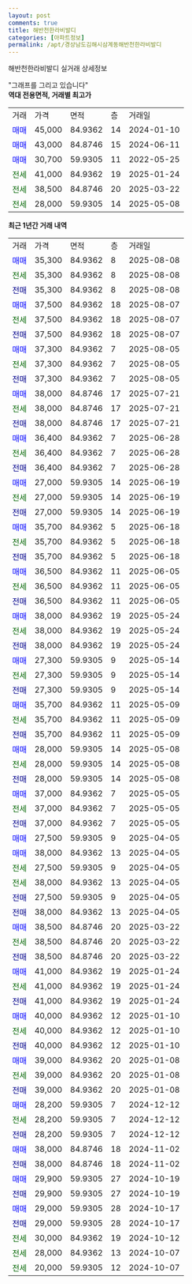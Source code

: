 ```yaml
---
layout: post
comments: true
title: 해반천한라비발디
categories: [아파트정보]
permalink: /apt/경상남도김해시삼계동해반천한라비발디
---
```


해반천한라비발디 실거래 상세정보

<script type="text/javascript">
  google.charts.load('current', {'packages':['line', 'corechart']});
  google.charts.setOnLoadCallback(drawChart);

  function drawChart() {
    var data = new google.visualization.DataTable();
    data.addColumn('date', '거래일');
    data.addColumn('number', "매매");
    data.addColumn('number', "전세");
    data.addColumn('number', "전매");

    data.addRows([[new Date(Date.parse("2025-08-08")), 35300, null, null], [new Date(Date.parse("2025-08-08")), null, 35300, null], [new Date(Date.parse("2025-08-08")), null, null, 35300], [new Date(Date.parse("2025-08-07")), 37500, null, null], [new Date(Date.parse("2025-08-07")), null, 37500, null], [new Date(Date.parse("2025-08-07")), null, null, 37500], [new Date(Date.parse("2025-08-05")), 37300, null, null], [new Date(Date.parse("2025-08-05")), null, 37300, null], [new Date(Date.parse("2025-08-05")), null, null, 37300], [new Date(Date.parse("2025-07-21")), 38000, null, null], [new Date(Date.parse("2025-07-21")), null, 38000, null], [new Date(Date.parse("2025-07-21")), null, null, 38000], [new Date(Date.parse("2025-06-28")), 36400, null, null], [new Date(Date.parse("2025-06-28")), null, 36400, null], [new Date(Date.parse("2025-06-28")), null, null, 36400], [new Date(Date.parse("2025-06-19")), 27000, null, null], [new Date(Date.parse("2025-06-19")), null, 27000, null], [new Date(Date.parse("2025-06-19")), null, null, 27000], [new Date(Date.parse("2025-06-18")), 35700, null, null], [new Date(Date.parse("2025-06-18")), null, 35700, null], [new Date(Date.parse("2025-06-18")), null, null, 35700], [new Date(Date.parse("2025-06-05")), 36500, null, null], [new Date(Date.parse("2025-06-05")), null, 36500, null], [new Date(Date.parse("2025-06-05")), null, null, 36500], [new Date(Date.parse("2025-05-24")), 38000, null, null], [new Date(Date.parse("2025-05-24")), null, 38000, null], [new Date(Date.parse("2025-05-24")), null, null, 38000], [new Date(Date.parse("2025-05-14")), 27300, null, null], [new Date(Date.parse("2025-05-14")), null, 27300, null], [new Date(Date.parse("2025-05-14")), null, null, 27300], [new Date(Date.parse("2025-05-09")), 35700, null, null], [new Date(Date.parse("2025-05-09")), null, 35700, null], [new Date(Date.parse("2025-05-09")), null, null, 35700], [new Date(Date.parse("2025-05-08")), 28000, null, null], [new Date(Date.parse("2025-05-08")), null, 28000, null], [new Date(Date.parse("2025-05-08")), null, null, 28000], [new Date(Date.parse("2025-05-05")), 37000, null, null], [new Date(Date.parse("2025-05-05")), null, 37000, null], [new Date(Date.parse("2025-05-05")), null, null, 37000], [new Date(Date.parse("2025-04-05")), 27500, null, null], [new Date(Date.parse("2025-04-05")), 38000, null, null], [new Date(Date.parse("2025-04-05")), null, 27500, null], [new Date(Date.parse("2025-04-05")), null, 38000, null], [new Date(Date.parse("2025-04-05")), null, null, 27500], [new Date(Date.parse("2025-04-05")), null, null, 38000], [new Date(Date.parse("2025-03-22")), 38500, null, null], [new Date(Date.parse("2025-03-22")), null, 38500, null], [new Date(Date.parse("2025-03-22")), null, null, 38500], [new Date(Date.parse("2025-01-24")), 41000, null, null], [new Date(Date.parse("2025-01-24")), null, 41000, null], [new Date(Date.parse("2025-01-24")), null, null, 41000], [new Date(Date.parse("2025-01-10")), 40000, null, null], [new Date(Date.parse("2025-01-10")), null, 40000, null], [new Date(Date.parse("2025-01-10")), null, null, 40000], [new Date(Date.parse("2025-01-08")), 39000, null, null], [new Date(Date.parse("2025-01-08")), null, 39000, null], [new Date(Date.parse("2025-01-08")), null, null, 39000], [new Date(Date.parse("2024-12-12")), 28200, null, null], [new Date(Date.parse("2024-12-12")), null, 28200, null], [new Date(Date.parse("2024-12-12")), null, null, 28200], [new Date(Date.parse("2024-11-02")), 38000, null, null], [new Date(Date.parse("2024-11-02")), null, null, 38000], [new Date(Date.parse("2024-10-19")), 29900, null, null], [new Date(Date.parse("2024-10-19")), null, null, 29900], [new Date(Date.parse("2024-10-17")), 29000, null, null], [new Date(Date.parse("2024-10-17")), null, null, 29000], [new Date(Date.parse("2024-10-12")), null, 30000, null], [new Date(Date.parse("2024-10-07")), null, 28000, null], [new Date(Date.parse("2024-10-07")), null, 20000, null]]);

    var options = {
      hAxis: {
        format: 'yyyy/MM/dd'
      },    
      lineWidth: 0,
      pointsVisible: true,    
      title: '최근 1년간 유형별 실거래가 분포',
      legend: { position: 'bottom' }
    };

    var formatter = new google.visualization.NumberFormat({pattern:'###,###'} );
    formatter.format(data, 1);
    formatter.format(data, 2);
    
    setTimeout(function() {
        var chart = new google.visualization.LineChart(document.getElementById('columnchart_material'));
        chart.draw(data, (options));
        document.getElementById('loading').style.display = 'none';
    }, 200);
  }
</script>


<div id="loading" style="z-index:20; display: block; margin-left: 0px">"그래프를 그리고 있습니다"</div>
<div id="columnchart_material" style="width: 95%; margin-left: 0px; display: block"></div>
<!-- contents start -->
<b>역대 전용면적, 거래별 최고가</b>
<table class="sortable">
    <tr>
      <td>거래</td>
      <td>가격</td>
      <td>면적</td>
      <td>층</td>
      <td>거래일</td>
    </tr>
        <tr>
          <td><a style="color: blue">매매</a></td>
          <td>45,000</td>
          <td>84.9362</td>
          <td>14</td>
          <td>2024-01-10</td>
        </tr>            <tr>
          <td><a style="color: blue">매매</a></td>
          <td>43,000</td>
          <td>84.8746</td>
          <td>15</td>
          <td>2024-06-11</td>
        </tr>            <tr>
          <td><a style="color: blue">매매</a></td>
          <td>30,700</td>
          <td>59.9305</td>
          <td>11</td>
          <td>2022-05-25</td>
        </tr>        
        <tr>
              <td><a style="color: darkgreen">전세</a></td>
              <td>41,000</td>
              <td>84.9362</td>
              <td>19</td>
              <td>2025-01-24</td>
            </tr>            <tr>
              <td><a style="color: darkgreen">전세</a></td>
              <td>38,500</td>
              <td>84.8746</td>
              <td>20</td>
              <td>2025-03-22</td>
            </tr>            <tr>
              <td><a style="color: darkgreen">전세</a></td>
              <td>28,000</td>
              <td>59.9305</td>
              <td>14</td>
              <td>2025-05-08</td>
            </tr>        
    
</table>

<b>최근 1년간 거래 내역</b>

<table class="sortable">
    <tr>
      <td>거래</td>
      <td>가격</td>
      <td>면적</td>
      <td>층</td>
      <td>거래일</td>
    </tr>
    <tr>
      <td><a style="color: blue">매매</a></td>
      <td>35,300</td>
      <td>84.9362</td>
      <td>8</td>
      <td>2025-08-08</td>
    </tr>          <tr>
      <td><a style="color: darkgreen">전세</a></td>
      <td>35,300</td>
      <td>84.9362</td>
      <td>8</td>
      <td>2025-08-08</td>
    </tr>          <tr>
      <td><a style="color: darkblue">전매</a></td>
      <td>35,300</td>
      <td>84.9362</td>
      <td>8</td>
      <td>2025-08-08</td>
    </tr>          <tr>
      <td><a style="color: blue">매매</a></td>
      <td>37,500</td>
      <td>84.9362</td>
      <td>18</td>
      <td>2025-08-07</td>
    </tr>          <tr>
      <td><a style="color: darkgreen">전세</a></td>
      <td>37,500</td>
      <td>84.9362</td>
      <td>18</td>
      <td>2025-08-07</td>
    </tr>          <tr>
      <td><a style="color: darkblue">전매</a></td>
      <td>37,500</td>
      <td>84.9362</td>
      <td>18</td>
      <td>2025-08-07</td>
    </tr>          <tr>
      <td><a style="color: blue">매매</a></td>
      <td>37,300</td>
      <td>84.9362</td>
      <td>7</td>
      <td>2025-08-05</td>
    </tr>          <tr>
      <td><a style="color: darkgreen">전세</a></td>
      <td>37,300</td>
      <td>84.9362</td>
      <td>7</td>
      <td>2025-08-05</td>
    </tr>          <tr>
      <td><a style="color: darkblue">전매</a></td>
      <td>37,300</td>
      <td>84.9362</td>
      <td>7</td>
      <td>2025-08-05</td>
    </tr>          <tr>
      <td><a style="color: blue">매매</a></td>
      <td>38,000</td>
      <td>84.8746</td>
      <td>17</td>
      <td>2025-07-21</td>
    </tr>          <tr>
      <td><a style="color: darkgreen">전세</a></td>
      <td>38,000</td>
      <td>84.8746</td>
      <td>17</td>
      <td>2025-07-21</td>
    </tr>          <tr>
      <td><a style="color: darkblue">전매</a></td>
      <td>38,000</td>
      <td>84.8746</td>
      <td>17</td>
      <td>2025-07-21</td>
    </tr>          <tr>
      <td><a style="color: blue">매매</a></td>
      <td>36,400</td>
      <td>84.9362</td>
      <td>7</td>
      <td>2025-06-28</td>
    </tr>          <tr>
      <td><a style="color: darkgreen">전세</a></td>
      <td>36,400</td>
      <td>84.9362</td>
      <td>7</td>
      <td>2025-06-28</td>
    </tr>          <tr>
      <td><a style="color: darkblue">전매</a></td>
      <td>36,400</td>
      <td>84.9362</td>
      <td>7</td>
      <td>2025-06-28</td>
    </tr>          <tr>
      <td><a style="color: blue">매매</a></td>
      <td>27,000</td>
      <td>59.9305</td>
      <td>14</td>
      <td>2025-06-19</td>
    </tr>          <tr>
      <td><a style="color: darkgreen">전세</a></td>
      <td>27,000</td>
      <td>59.9305</td>
      <td>14</td>
      <td>2025-06-19</td>
    </tr>          <tr>
      <td><a style="color: darkblue">전매</a></td>
      <td>27,000</td>
      <td>59.9305</td>
      <td>14</td>
      <td>2025-06-19</td>
    </tr>          <tr>
      <td><a style="color: blue">매매</a></td>
      <td>35,700</td>
      <td>84.9362</td>
      <td>5</td>
      <td>2025-06-18</td>
    </tr>          <tr>
      <td><a style="color: darkgreen">전세</a></td>
      <td>35,700</td>
      <td>84.9362</td>
      <td>5</td>
      <td>2025-06-18</td>
    </tr>          <tr>
      <td><a style="color: darkblue">전매</a></td>
      <td>35,700</td>
      <td>84.9362</td>
      <td>5</td>
      <td>2025-06-18</td>
    </tr>          <tr>
      <td><a style="color: blue">매매</a></td>
      <td>36,500</td>
      <td>84.9362</td>
      <td>11</td>
      <td>2025-06-05</td>
    </tr>          <tr>
      <td><a style="color: darkgreen">전세</a></td>
      <td>36,500</td>
      <td>84.9362</td>
      <td>11</td>
      <td>2025-06-05</td>
    </tr>          <tr>
      <td><a style="color: darkblue">전매</a></td>
      <td>36,500</td>
      <td>84.9362</td>
      <td>11</td>
      <td>2025-06-05</td>
    </tr>          <tr>
      <td><a style="color: blue">매매</a></td>
      <td>38,000</td>
      <td>84.9362</td>
      <td>19</td>
      <td>2025-05-24</td>
    </tr>          <tr>
      <td><a style="color: darkgreen">전세</a></td>
      <td>38,000</td>
      <td>84.9362</td>
      <td>19</td>
      <td>2025-05-24</td>
    </tr>          <tr>
      <td><a style="color: darkblue">전매</a></td>
      <td>38,000</td>
      <td>84.9362</td>
      <td>19</td>
      <td>2025-05-24</td>
    </tr>          <tr>
      <td><a style="color: blue">매매</a></td>
      <td>27,300</td>
      <td>59.9305</td>
      <td>9</td>
      <td>2025-05-14</td>
    </tr>          <tr>
      <td><a style="color: darkgreen">전세</a></td>
      <td>27,300</td>
      <td>59.9305</td>
      <td>9</td>
      <td>2025-05-14</td>
    </tr>          <tr>
      <td><a style="color: darkblue">전매</a></td>
      <td>27,300</td>
      <td>59.9305</td>
      <td>9</td>
      <td>2025-05-14</td>
    </tr>          <tr>
      <td><a style="color: blue">매매</a></td>
      <td>35,700</td>
      <td>84.9362</td>
      <td>11</td>
      <td>2025-05-09</td>
    </tr>          <tr>
      <td><a style="color: darkgreen">전세</a></td>
      <td>35,700</td>
      <td>84.9362</td>
      <td>11</td>
      <td>2025-05-09</td>
    </tr>          <tr>
      <td><a style="color: darkblue">전매</a></td>
      <td>35,700</td>
      <td>84.9362</td>
      <td>11</td>
      <td>2025-05-09</td>
    </tr>          <tr>
      <td><a style="color: blue">매매</a></td>
      <td>28,000</td>
      <td>59.9305</td>
      <td>14</td>
      <td>2025-05-08</td>
    </tr>          <tr>
      <td><a style="color: darkgreen">전세</a></td>
      <td>28,000</td>
      <td>59.9305</td>
      <td>14</td>
      <td>2025-05-08</td>
    </tr>          <tr>
      <td><a style="color: darkblue">전매</a></td>
      <td>28,000</td>
      <td>59.9305</td>
      <td>14</td>
      <td>2025-05-08</td>
    </tr>          <tr>
      <td><a style="color: blue">매매</a></td>
      <td>37,000</td>
      <td>84.9362</td>
      <td>7</td>
      <td>2025-05-05</td>
    </tr>          <tr>
      <td><a style="color: darkgreen">전세</a></td>
      <td>37,000</td>
      <td>84.9362</td>
      <td>7</td>
      <td>2025-05-05</td>
    </tr>          <tr>
      <td><a style="color: darkblue">전매</a></td>
      <td>37,000</td>
      <td>84.9362</td>
      <td>7</td>
      <td>2025-05-05</td>
    </tr>          <tr>
      <td><a style="color: blue">매매</a></td>
      <td>27,500</td>
      <td>59.9305</td>
      <td>9</td>
      <td>2025-04-05</td>
    </tr>          <tr>
      <td><a style="color: blue">매매</a></td>
      <td>38,000</td>
      <td>84.9362</td>
      <td>13</td>
      <td>2025-04-05</td>
    </tr>          <tr>
      <td><a style="color: darkgreen">전세</a></td>
      <td>27,500</td>
      <td>59.9305</td>
      <td>9</td>
      <td>2025-04-05</td>
    </tr>          <tr>
      <td><a style="color: darkgreen">전세</a></td>
      <td>38,000</td>
      <td>84.9362</td>
      <td>13</td>
      <td>2025-04-05</td>
    </tr>          <tr>
      <td><a style="color: darkblue">전매</a></td>
      <td>27,500</td>
      <td>59.9305</td>
      <td>9</td>
      <td>2025-04-05</td>
    </tr>          <tr>
      <td><a style="color: darkblue">전매</a></td>
      <td>38,000</td>
      <td>84.9362</td>
      <td>13</td>
      <td>2025-04-05</td>
    </tr>          <tr>
      <td><a style="color: blue">매매</a></td>
      <td>38,500</td>
      <td>84.8746</td>
      <td>20</td>
      <td>2025-03-22</td>
    </tr>          <tr>
      <td><a style="color: darkgreen">전세</a></td>
      <td>38,500</td>
      <td>84.8746</td>
      <td>20</td>
      <td>2025-03-22</td>
    </tr>          <tr>
      <td><a style="color: darkblue">전매</a></td>
      <td>38,500</td>
      <td>84.8746</td>
      <td>20</td>
      <td>2025-03-22</td>
    </tr>          <tr>
      <td><a style="color: blue">매매</a></td>
      <td>41,000</td>
      <td>84.9362</td>
      <td>19</td>
      <td>2025-01-24</td>
    </tr>          <tr>
      <td><a style="color: darkgreen">전세</a></td>
      <td>41,000</td>
      <td>84.9362</td>
      <td>19</td>
      <td>2025-01-24</td>
    </tr>          <tr>
      <td><a style="color: darkblue">전매</a></td>
      <td>41,000</td>
      <td>84.9362</td>
      <td>19</td>
      <td>2025-01-24</td>
    </tr>          <tr>
      <td><a style="color: blue">매매</a></td>
      <td>40,000</td>
      <td>84.9362</td>
      <td>12</td>
      <td>2025-01-10</td>
    </tr>          <tr>
      <td><a style="color: darkgreen">전세</a></td>
      <td>40,000</td>
      <td>84.9362</td>
      <td>12</td>
      <td>2025-01-10</td>
    </tr>          <tr>
      <td><a style="color: darkblue">전매</a></td>
      <td>40,000</td>
      <td>84.9362</td>
      <td>12</td>
      <td>2025-01-10</td>
    </tr>          <tr>
      <td><a style="color: blue">매매</a></td>
      <td>39,000</td>
      <td>84.9362</td>
      <td>20</td>
      <td>2025-01-08</td>
    </tr>          <tr>
      <td><a style="color: darkgreen">전세</a></td>
      <td>39,000</td>
      <td>84.9362</td>
      <td>20</td>
      <td>2025-01-08</td>
    </tr>          <tr>
      <td><a style="color: darkblue">전매</a></td>
      <td>39,000</td>
      <td>84.9362</td>
      <td>20</td>
      <td>2025-01-08</td>
    </tr>          <tr>
      <td><a style="color: blue">매매</a></td>
      <td>28,200</td>
      <td>59.9305</td>
      <td>7</td>
      <td>2024-12-12</td>
    </tr>          <tr>
      <td><a style="color: darkgreen">전세</a></td>
      <td>28,200</td>
      <td>59.9305</td>
      <td>7</td>
      <td>2024-12-12</td>
    </tr>          <tr>
      <td><a style="color: darkblue">전매</a></td>
      <td>28,200</td>
      <td>59.9305</td>
      <td>7</td>
      <td>2024-12-12</td>
    </tr>          <tr>
      <td><a style="color: blue">매매</a></td>
      <td>38,000</td>
      <td>84.8746</td>
      <td>18</td>
      <td>2024-11-02</td>
    </tr>          <tr>
      <td><a style="color: darkblue">전매</a></td>
      <td>38,000</td>
      <td>84.8746</td>
      <td>18</td>
      <td>2024-11-02</td>
    </tr>          <tr>
      <td><a style="color: blue">매매</a></td>
      <td>29,900</td>
      <td>59.9305</td>
      <td>27</td>
      <td>2024-10-19</td>
    </tr>          <tr>
      <td><a style="color: darkblue">전매</a></td>
      <td>29,900</td>
      <td>59.9305</td>
      <td>27</td>
      <td>2024-10-19</td>
    </tr>          <tr>
      <td><a style="color: blue">매매</a></td>
      <td>29,000</td>
      <td>59.9305</td>
      <td>28</td>
      <td>2024-10-17</td>
    </tr>          <tr>
      <td><a style="color: darkblue">전매</a></td>
      <td>29,000</td>
      <td>59.9305</td>
      <td>28</td>
      <td>2024-10-17</td>
    </tr>          <tr>
      <td><a style="color: darkgreen">전세</a></td>
      <td>30,000</td>
      <td>84.9362</td>
      <td>19</td>
      <td>2024-10-12</td>
    </tr>          <tr>
      <td><a style="color: darkgreen">전세</a></td>
      <td>28,000</td>
      <td>84.9362</td>
      <td>13</td>
      <td>2024-10-07</td>
    </tr>          <tr>
      <td><a style="color: darkgreen">전세</a></td>
      <td>20,000</td>
      <td>59.9305</td>
      <td>12</td>
      <td>2024-10-07</td>
    </tr>      </table>
<!-- contents end -->    


